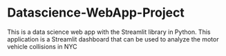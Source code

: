 # Datascience-WebApp-Project
This is a data science web app with the Streamlit library in Python. This application is a Streamlit dashboard that can be used to analyze the motor vehicle collisions in NYC
